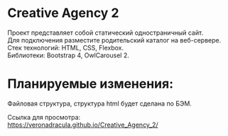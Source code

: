 # Creative Agency 2
Проект представляет собой статический одностраничный сайт.  
Для подключения разместите родительский каталог на веб-сервере.  
Стек технологий: HTML, CSS, Flexbox.  
Библиотеки: Bootstrap 4, OwlCarousel 2.

# Планируемые изменения:
Файловая структура, структура html будет сделана по БЭМ.

Ссылка для просмотра:
https://veronadracula.github.io/Creative_Agency_2/

